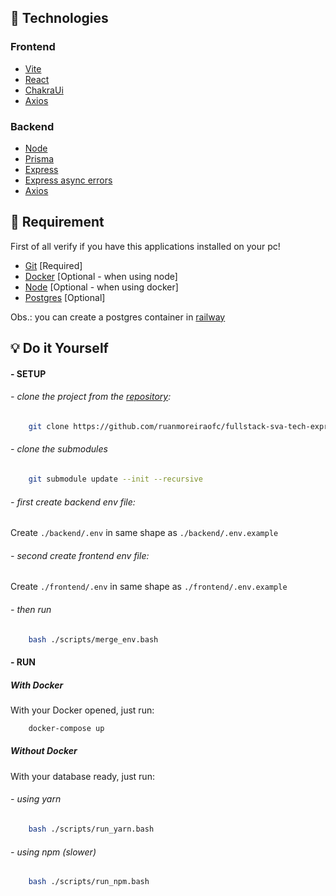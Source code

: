 ## :triangular_ruler: Technologies

### Frontend

- [Vite]
- [React]
- [ChakraUi]
- [Axios]

### Backend

- [Node]
- [Prisma]
- [Express]
- [Express async errors]
- [Axios]


## :electric_plug: Requirement


First of all verify if you have this applications installed on your pc!


- [Git][btn-git] [Required]
- [Docker][btn-docker] [Optional - when using node]
- [Node][btn-node] [Optional - when using docker]
- [Postgres][btn-db] [Optional]

Obs.: you can create a postgres container in [railway][btn-railway]

## :bulb: Do it Yourself

#### - SETUP

###### - clone the project from the [repository][btn-repo]:
```bash
    git clone https://github.com/ruanmoreiraofc/fullstack-sva-tech-express_react.git
```
###### - clone the submodules
```bash
    git submodule update --init --recursive
```

###### - first create backend env file:
Create `./backend/.env` in same shape as `./backend/.env.example`
###### - second create frontend env file:
Create `./frontend/.env` in same shape as `./frontend/.env.example`

###### - then run
```bash
    bash ./scripts/merge_env.bash
```

#### - RUN

##### With Docker

With your Docker opened, just run:
```bash
    docker-compose up
```

##### Without Docker

With your database ready, just run:

###### - using yarn

```sh
    bash ./scripts/run_yarn.bash
```

###### - using npm (slower)

```sh
    bash ./scripts/run_npm.bash
```


<!-- VARIABLES -->

[btn-railway]: https://railway.app/new
[btn-docker]: https://www.docker.com/
[btn-db]: https://www.postgresql.org/download/
[btn-git]: https://git-scm.com/downloads
[btn-node]: https://nodejs.org/en/download/
[btn-repo]: https://github.com/ruanmoreiraofc/fullstack-sva-tech-express_react

<!-- TECHNOLOGIES -->

[axios]: https://github.com/axios/axios
[vite]: https://github.com/vitejs/vite
[react]: https://github.com/facebook/react
[chakraui]: https://github.com/chakra-ui/chakra-ui
[node]: https://github.com/nodejs/node
[prisma]: https://github.com/prisma/prisma
[express]: https://github.com/expressjs/express
[express async errors]: https://github.com/davidbanham/express-async-errors
